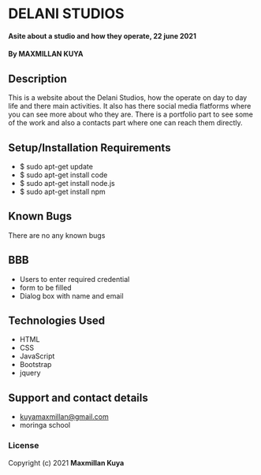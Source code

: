 # DELANI STUDIOS
#### Asite about a studio and how they operate, 22 june 2021
#### By **MAXMILLAN KUYA**
## Description
This is a website about the Delani Studios, how the operate on day to day life and there main activities. It also has there social media flatforms where you can see more about who they are. There is a portfolio part to see some of the work and also a contacts part where one can reach them directly.
## Setup/Installation Requirements
* $ sudo apt-get update
* $ sudo apt-get install code
* $ sudo apt-get install node.js
* $ sudo apt-get install npm
## Known Bugs
There are no any known bugs
## BBB
* Users to enter required credential
* form to be filled
* Dialog box with name and email
## Technologies Used
* HTML
* CSS
* JavaScript
* Bootstrap
* jquery
## Support and contact details
* kuyamaxmillan@gmail.com
* moringa school
### License
Copyright (c) 2021 **Maxmillan Kuya**